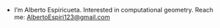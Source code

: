 - I’m Alberto Espiricueta. Interested in computational geometry. Reach me: AlbertoEspiri123@gmail.com

<!---
hizqial/hizqial is a ✨ special ✨ repository because its `README.md` (this file) appears on your GitHub profile.
You can click the Preview link to take a look at your changes.
--->
